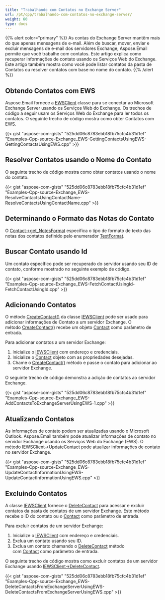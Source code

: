```yaml
---
title: "Trabalhando com Contatos no Exchange Server"
url: /pt/cpp/trabalhando-com-contatos-no-exchange-server/
weight: 60
type: docs
---
```


{{% alert color="primary" %}} As contas do Exchange Server mantêm mais do que apenas mensagens de e-mail. Além de buscar, mover, enviar e excluir mensagens de e-mail dos servidores Exchange, Aspose.Email permite que você trabalhe com contatos. Este artigo explica como recuperar informações de contato usando os Serviços Web do Exchange. Este artigo também mostra como você pode listar contatos da pasta de Contatos ou resolver contatos com base no nome do contato. {{% /alert %}} 
## **Obtendo Contatos com EWS**
Aspose.Email fornece a [EWSClient](https://apireference.aspose.com/email/cpp/class/aspose.email.clients.exchange.web_service.e_w_s_client) classe para se conectar ao Microsoft Exchange Server usando os Serviços Web do Exchange. Os trechos de código a seguir usam os Serviços Web do Exchange para ler todos os contatos. O seguinte trecho de código mostra como obter Contatos com EWS.



{{< gist "aspose-com-gists" "525dd06c8783ebb18fb75cfc4b31d1ef" "Examples-Cpp-source-Exchange_EWS-GettingContactsUsingEWS-GettingContactsUsingEWS.cpp" >}}
## **Resolver Contatos usando o Nome do Contato**
O seguinte trecho de código mostra como obter contatos usando o nome do contato.



{{< gist "aspose-com-gists" "525dd06c8783ebb18fb75cfc4b31d1ef" "Examples-Cpp-source-Exchange_EWS-ResolveContactsUsingContactName-ResolveContactsUsingContactName.cpp" >}}
## **Determinando o Formato das Notas do Contato**
O [Contact->get_NotesFormat](https://apireference.aspose.com/email/cpp/class/aspose.email.personal_info.contact) especifica o tipo de formato de texto das notas dos contatos definido pelo enumerador [TextFormat](https://apireference.aspose.com/email/cpp/namespace/aspose.email.personal_info).
## **Buscar Contato usando Id**
Um contato específico pode ser recuperado do servidor usando seu ID de contato, conforme mostrado no seguinte exemplo de código.



{{< gist "aspose-com-gists" "525dd06c8783ebb18fb75cfc4b31d1ef" "Examples-Cpp-source-Exchange_EWS-FetchContactUsingId-FetchContactUsingId.cpp" >}}
## **Adicionando Contatos**
O método [CreateContact()](https://apireference.aspose.com/email/cpp/class/aspose.email.clients.exchange.web_service.i_e_w_s_client) da classe [IEWSClient](https://apireference.aspose.com/email/cpp/class/aspose.email.clients.exchange.web_service.i_e_w_s_client) pode ser usado para adicionar informações de Contato a um servidor Exchange. O método [CreateContact()](https://apireference.aspose.com/email/cpp/class/aspose.email.clients.exchange.web_service.i_e_w_s_client) recebe um objeto [Contact](https://apireference.aspose.com/email/cpp/class/aspose.email.personal_info.contact) como parâmetro de entrada.

Para adicionar contatos a um servidor Exchange:

1. Inicialize o [IEWSClient](https://apireference.aspose.com/email/cpp/class/aspose.email.clients.exchange.web_service.i_e_w_s_client) com endereço e credenciais.
1. Inicialize o [Contact](https://apireference.aspose.com/email/cpp/class/aspose.email.personal_info.contact) objeto com as propriedades desejadas.
1. Chame o [CreateContact()](https://apireference.aspose.com/email/cpp/class/aspose.email.clients.exchange.web_service.i_e_w_s_client) método e passe o contato para adicionar ao servidor Exchange.

O seguinte trecho de código demonstra a adição de contatos ao servidor Exchange.



{{< gist "aspose-com-gists" "525dd06c8783ebb18fb75cfc4b31d1ef" "Examples-Cpp-source-Exchange_EWS-AddContactsToExchangeServerUsingEWS-1.cpp" >}}
## **Atualizando Contatos**
As informações de contato podem ser atualizadas usando o Microsoft Outlook. Aspose.Email também pode atualizar informações de contato no servidor Exchange usando os Serviços Web do Exchange (EWS). O método [IEWSClient->UpdateContact](https://apireference.aspose.com/email/cpp/class/aspose.email.clients.exchange.web_service.i_e_w_s_client) pode atualizar informações de contato no servidor Exchange.



{{< gist "aspose-com-gists" "525dd06c8783ebb18fb75cfc4b31d1ef" "Examples-Cpp-source-Exchange_EWS-UpdateContactInformationUsingEWS-UpdateContactInformationUsingEWS.cpp" >}}
## **Excluindo Contatos**
A classe [IEWSClient](https://apireference.aspose.com/email/cpp/class/aspose.email.clients.exchange.web_service.i_e_w_s_client) fornece o [DeleteContact](https://apireference.aspose.com/email/cpp/class/aspose.email.clients.exchange.web_service.i_e_w_s_client) para acessar e excluir contatos da pasta de contatos de um servidor Exchange. Este método recebe o ID do contato ou o [Contact](https://apireference.aspose.com/email/cpp/class/aspose.email.personal_info.contact) como parâmetro de entrada.

Para excluir contatos de um servidor Exchange:

1. Inicialize o [IEWSClient](https://apireference.aspose.com/email/cpp/class/aspose.email.clients.exchange.web_service.i_e_w_s_client) com endereço e credenciais.
1. Exclua um contato usando seu ID.
1. Exclua um contato chamando o [DeleteContact](https://apireference.aspose.com/email/cpp/class/aspose.email.clients.exchange.web_service.i_e_w_s_client) método com [Contact](https://apireference.aspose.com/email/cpp/class/aspose.email.personal_info.contact) como parâmetro de entrada.

O seguinte trecho de código mostra como excluir contatos de um servidor Exchange usando [IEWSClient->DeleteContact](https://apireference.aspose.com/email/cpp/class/aspose.email.clients.exchange.web_service.i_e_w_s_client).



{{< gist "aspose-com-gists" "525dd06c8783ebb18fb75cfc4b31d1ef" "Examples-Cpp-source-Exchange_EWS-DeleteContactsFromExchangeServerUsingEWS-DeleteContactsFromExchangeServerUsingEWS.cpp" >}}